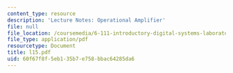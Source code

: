 ```yaml
---
content_type: resource
description: 'Lecture Notes: Operational Amplifier'
file: null
file_location: /coursemedia/6-111-introductory-digital-systems-laboratory-fall-2002/60f67f8f5eb135b7e758bbac64285da6_l15.pdf
file_type: application/pdf
resourcetype: Document
title: l15.pdf
uid: 60f67f8f-5eb1-35b7-e758-bbac64285da6
---
```

